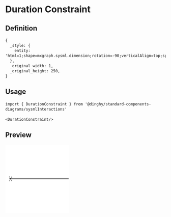# Duration Constraint

## Definition

```
{
  _style: { 
    entity: 'html=1;shape=mxgraph.sysml.dimension;rotation=-90;verticalAlign=top;spacingTop=-5',
  },
  _original_width: 1,
  _original_height: 250,
}
```

## Usage

```
import { DurationConstraint } from '@dinghy/standard-components-diagrams/sysmlInteractions'

<DurationConstraint/>
```

## Preview

<img src="./duration-constraint.png" width="200"/>

